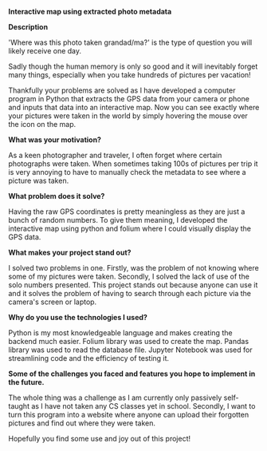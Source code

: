 **Interactive map using extracted photo metadata**

**Description**

'Where was this photo taken grandad/ma?' is the type of question you will likely receive one day.

Sadly though the human memory is only so good and it will inevitably forget many things, especially when you take hundreds of pictures per vacation!

Thankfully your problems are solved as I have developed a computer program in Python that extracts the GPS data from your camera or phone and inputs that data into an interactive map. Now you can see exactly where your pictures were taken in the world by simply hovering the mouse over the icon on the map.

**What was your motivation?**

As a keen photographer and traveler, I often forget where certain photographs were taken. When sometimes taking 100s of pictures per trip it is very annoying to have to manually check the metadata to see where a picture was taken. 

**What problem does it solve?**

Having the raw GPS coordinates is pretty meaningless as they are just a bunch of random numbers. To give them meaning, I developed the interactive map using python and folium where I could visually display the GPS data.

**What makes your project stand out?**

I solved two problems in one. Firstly, was the problem of not knowing where some of my pictures were taken. Secondly, I solved the lack of use of the solo numbers presented.
This project stands out because anyone can use it and it solves the problem of having to search through each picture via the camera's screen or laptop.

**Why do you use the technologies I used?**

Python is my most knowledgeable language and makes creating the backend much easier. 
Folium library was used to create the map. 
Pandas library was used to read the database file. 
Jupyter Notebook was used for streamlining code and the efficiency of testing it.

**Some of the challenges you faced and features you hope to implement in the future.**

The whole thing was a challenge as I am currently only passively self-taught as I have not taken any CS classes yet in school. 
Secondly, I want to turn this program into a website where anyone can upload their forgotten pictures and find out where they were taken.

Hopefully you find some use and joy out of this project!
